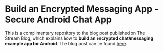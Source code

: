 # Build an Encrypted Messaging App - Secure Android Chat App

This is a complimentary repository to the blog post published on The Stream Blog, which explains how to **build an encrypted chat/messaging example app for Android**. The blog post can be found [here](https://getstream.io/blog/encrypted-messaging-app-android/).

